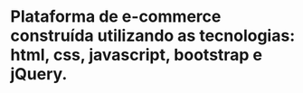 # Plataforma de e-commerce construída utilizando as tecnologias: html, css, javascript, bootstrap e jQuery.
